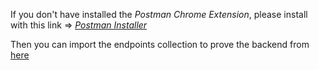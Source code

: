 If you don't have installed the *Postman Chrome Extension*, please install with this link => *[Postman Installer](https://chrome.google.com/webstore/detail/postman/fhbjgbiflinjbdggehcddcbncdddomop)*

Then you can import the endpoints collection to prove the backend from [here](https://www.getpostman.com/collections/af49aa9f5d66da3dd5fb)